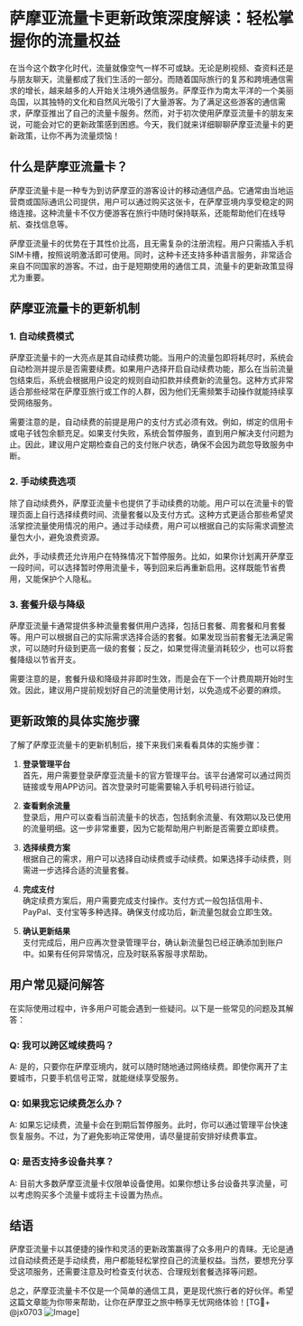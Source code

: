 # 萨摩亚流量卡更新政策深度解读：轻松掌握你的流量权益

在当今这个数字化时代，流量就像空气一样不可或缺。无论是刷视频、查资料还是与朋友聊天，流量都成了我们生活的一部分。而随着国际旅行的复苏和跨境通信需求的增长，越来越多的人开始关注境外通信服务。萨摩亚作为南太平洋的一个美丽岛国，以其独特的文化和自然风光吸引了大量游客。为了满足这些游客的通信需求，萨摩亚推出了自己的流量卡服务。然而，对于初次使用萨摩亚流量卡的朋友来说，可能会对它的更新政策感到困惑。今天，我们就来详细聊聊萨摩亚流量卡的更新政策，让你不再为流量烦恼！

## 什么是萨摩亚流量卡？

萨摩亚流量卡是一种专为到访萨摩亚的游客设计的移动通信产品。它通常由当地运营商或国际通讯公司提供，用户可以通过购买这张卡，在萨摩亚境内享受稳定的网络连接。这种流量卡不仅方便游客在旅行中随时保持联系，还能帮助他们在线导航、查找信息等。

萨摩亚流量卡的优势在于其性价比高，且无需复杂的注册流程。用户只需插入手机SIM卡槽，按照说明激活即可使用。同时，这种卡还支持多种语言服务，非常适合来自不同国家的游客。不过，由于是短期使用的通信工具，流量卡的更新政策显得尤为重要。

## 萨摩亚流量卡的更新机制

### 1. 自动续费模式

萨摩亚流量卡的一大亮点是其自动续费功能。当用户的流量包即将耗尽时，系统会自动检测并提示是否需要续费。如果用户选择开启自动续费功能，那么在当前流量包结束后，系统会根据用户设定的规则自动扣款并续费新的流量包。这种方式非常适合那些经常在萨摩亚旅行或工作的人群，因为他们无需频繁手动操作就能持续享受网络服务。

需要注意的是，自动续费的前提是用户的支付方式必须有效。例如，绑定的信用卡或电子钱包余额充足。如果支付失败，系统会暂停服务，直到用户解决支付问题为止。因此，建议用户定期检查自己的支付账户状态，确保不会因为疏忽导致服务中断。

### 2. 手动续费选项

除了自动续费外，萨摩亚流量卡也提供了手动续费的功能。用户可以在流量卡的管理页面上自行选择续费时间、流量套餐以及支付方式。这种方式更适合那些希望灵活掌控流量使用情况的用户。通过手动续费，用户可以根据自己的实际需求调整流量包大小，避免浪费资源。

此外，手动续费还允许用户在特殊情况下暂停服务。比如，如果你计划离开萨摩亚一段时间，可以选择暂时停用流量卡，等到回来后再重新启用。这样既能节省费用，又能保护个人隐私。

### 3. 套餐升级与降级

萨摩亚流量卡通常提供多种流量套餐供用户选择，包括日套餐、周套餐和月套餐等。用户可以根据自己的实际需求选择合适的套餐。如果发现当前套餐无法满足需求，可以随时升级到更高一级的套餐；反之，如果觉得流量消耗较少，也可以将套餐降级以节省开支。

需要注意的是，套餐升级和降级并非即时生效，而是会在下一个计费周期开始时生效。因此，建议用户提前规划好自己的流量使用计划，以免造成不必要的麻烦。

## 更新政策的具体实施步骤

了解了萨摩亚流量卡的更新机制后，接下来我们来看看具体的实施步骤：

1. **登录管理平台**  
   首先，用户需要登录萨摩亚流量卡的官方管理平台。该平台通常可以通过网页链接或专用APP访问。首次登录时可能需要输入手机号码进行验证。

2. **查看剩余流量**  
   登录后，用户可以查看当前流量卡的状态，包括剩余流量、有效期以及已使用的流量明细。这一步非常重要，因为它能帮助用户判断是否需要立即续费。

3. **选择续费方案**  
   根据自己的需求，用户可以选择自动续费或手动续费。如果选择手动续费，则需进一步选择合适的流量套餐。

4. **完成支付**  
   确定续费方案后，用户需要完成支付操作。支付方式一般包括信用卡、PayPal、支付宝等多种选择。确保支付成功后，新流量包就会立即生效。

5. **确认更新结果**  
   支付完成后，用户应再次登录管理平台，确认新流量包已经正确添加到账户中。如果有任何异常情况，应及时联系客服寻求帮助。

## 用户常见疑问解答

在实际使用过程中，许多用户可能会遇到一些疑问。以下是一些常见的问题及其解答：

### Q: 我可以跨区域续费吗？
A: 是的，只要你在萨摩亚境内，就可以随时随地通过网络续费。即使你离开了主要城市，只要手机信号正常，就能继续享受服务。

### Q: 如果我忘记续费怎么办？
A: 如果忘记续费，流量卡会在到期后暂停服务。此时，你可以通过管理平台快速恢复服务。不过，为了避免影响正常使用，请尽量提前安排好续费事宜。

### Q: 是否支持多设备共享？
A: 目前大多数萨摩亚流量卡仅限单设备使用。如果你想让多台设备共享流量，可以考虑购买多个流量卡或将主卡设置为热点。

## 结语

萨摩亚流量卡以其便捷的操作和灵活的更新政策赢得了众多用户的青睐。无论是通过自动续费还是手动续费，用户都能轻松掌控自己的流量权益。当然，要想充分享受这项服务，还需要注意及时检查支付状态、合理规划套餐选择等问题。

总之，萨摩亚流量卡不仅是一个简单的通信工具，更是现代旅行者的好伙伴。希望这篇文章能为你带来帮助，让你在萨摩亚之旅中畅享无忧网络体验！[TG💪+ @jx0703 ![Image](https://github.com/user-attachments/assets/dbca1d08-cadb-493c-b0ec-ad6f7a83f270)]